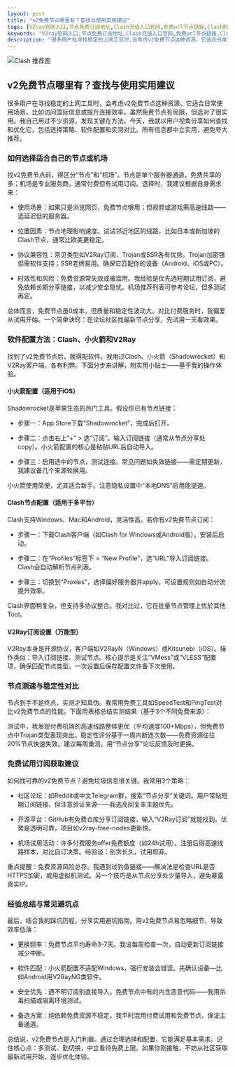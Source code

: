 ```yaml
---
layout: post
title: "v2免费节点哪里有？查找与使用实用建议"
tags: [V2ray官网入口,节点免费订阅地址,Clash充值入口官网,免费url节点链接,Clash耐思云,免费外网节点]
keywords: "V2ray官网入口,节点免费订阅地址,Clash充值入口官网,免费url节点链接,Clash耐思云,免费外网节点"
description: "很多用户在寻找稳定的上网工具时,会考虑v2免费节点这种资源。它适合日常使用场景,比如访问国际信息或提升连接效率。虽然免费节点有局限,但选对了很实用。我自己用过不少资源,发现关键在方法。今天,我就以用户视角分享如何查找和优化它,包括选择策略、软件配置和实测对比。所有信息都中立实用,避免夸大推荐。"
---
```


![Clash 推荐图](https://clashjd.github.io/assets/img/clash订阅节点购买.png)

## v2免费节点哪里有？查找与使用实用建议

很多用户在寻找稳定的上网工具时，会考虑v2免费节点这种资源。它适合日常使用场景，比如访问国际信息或提升连接效率。虽然免费节点有局限，但选对了很实用。我自己用过不少资源，发现关键在方法。今天，我就以用户视角分享如何查找和优化它，包括选择策略、软件配置和实测对比。所有信息都中立实用，避免夸大推荐。

### 如何选择适合自己的节点或机场

找v2免费节点前，得区分“节点”和“机场”。节点是单个服务器通道，免费共享的多；机场是专业服务商，通常付费但有试用订阅。选择时，我建议根据自身需求来：

- 使用场景：如果只是浏览网页，免费节点够用；但视频或游戏需高速线路——选延迟低的服务器。

- 位置因素：节点地理影响速度。试试邻近地区的线路，比如日本或新加坡的Clash节点，通常比欧美更稳定。

- 协议兼容性：常见类型如V2Ray订阅、Trojan或SSR各有优势。Trojan加密强但需软件支持；SSR老牌易用。确保它匹配你的设备（Android、iOS或PC）。

- 时效性和风险：免费资源常失效或被滥用。我经验是优先选短期试用订阅，避免依赖长期分享链接，以减少安全隐忧。机场推荐列表可参考论坛，但多测试再定。

总体而言，免费节点虽0成本，但质量和稳定性波动大。对比付费服务时，我偏爱从试用开始。一个简单诀窍：在论坛社区找最新节点分享，先试用一天看效果。

### 软件配置方法：Clash、小火箭和V2Ray

找到了v2免费节点后，就得配软件。我用过Clash、小火箭（Shadowrocket）和V2Ray客户端，各有利弊。下面分步来讲解，附实用小贴士——基于我的操作体验。

#### 小火箭配置（适用于iOS）

Shadowrocket是苹果生态的热门工具。假设你已有节点链接：

- 步骤一：App Store下载“Shadowrocket”，完成后打开。

- 步骤二：点击右上“+” > 选“订阅”。输入订阅链接（通常从节点分享处copy）。小火箭配置的核心是粘贴URL后自动导入。

- 步骤三：启用选中的节点，测试连接。常见问题如失效链接——需定期更新，我建议备几个来源轮换用。

小火箭使用简便，尤其适合新手。注意隐私设置中“本地DNS”启用能提速。

#### Clash节点配置（适用于多平台）

Clash支持Windows、Mac和Android，灵活性高。若你有v2免费节点订阅：

- 步骤一：下载Clash客户端（如Clash for Windows或Android版）。安装后启动。

- 步骤二：在“Profiles”标签下 > “New Profile”，选“URL”导入订阅链接。Clash会自动解析节点列表。

- 步骤三：切换到“Proxies”，选择偏好服务器并apply。可设置规则如自动分流提升效率。

Clash界面稍复杂，但支持多协议整合。我对比过，它在批量节点管理上优於其他Tool。

#### V2Ray订阅设置（万能型）

V2Ray本身是开源协议，客户端如V2RayN（Windows）或Kitsunebi（iOS）。操作类似：导入订阅链接、测试节点。核心提示是关注“VMess”或“VLESS”配置项，确保匹配节点类型。一次设置后保存配置文件备下次使用。

### 节点测速与稳定性对比

节点到手不是终点，实测才知真伪。我常用免费工具如SpeedTest和PingTest对比v2免费节点的性能。下面用表格总结实测结果（基于3个不同免费来源）：

测试中，我发现付费机场的高速线路整体更优（平均速度100+Mbps），但免费节点中Trojan类型表现突出。稳定性评分基于一周内断连次数——免费资源往往20%节点快速失效。建议每周重测，用“节点分享”论坛反馈及时更换。

### 免费试用订阅获取建议

如何找可靠的v2免费节点？避免垃圾信息很关键。我常用3个策略：

- 社区论坛：如Reddit或中文Telegram群，搜索“节点分享”关键词。用户常贴短期订阅链接，但注意验证来源——我选高回复率主题优先。

- 开源平台：GitHub有免费仓库分享订阅链接，输入“V2Ray订阅”就能找到。优势是透明可靠，项目如v2ray-free-nodes更新快。

- 机场试用活动：许多付费服务offer免费额度（如24h试用）。注册后得高速线路样本，对比自订决策。经验谈：别贪长久，试用即弃。

重点提醒：免费资源风险总存。我遇到过钓鱼链接——解决法是检查URL是否HTTPS加密，或用虚拟机测试。另一个技巧是从节点分享处少量导入，避免暴露真实IP。

### 经验总结与常见避坑点

最后，结合我的踩坑历程，分享实用避坑指南。用v2免费节点易忽略细节，导致效率低落：

- 更换频率：免费节点平均寿命3-7天。我设每周检查一次，自动更新订阅链接减少中断。

- 软件匹配：小火箭配置不适配Windows，强行安装会错误。先确认设备—比如Android用V2RayNG类软件。

- 安全优先：遇不明订阅别直接导入。免费节点中有的内含恶意代码——我用杀毒扫描或隔离环境测试。

- 备选方案：纯依赖免费资源不稳定。我平时混用付费试用和免费节点，保证主备通道。

总结说，v2免费节点是入门利器。通过合理选择和配置，它能满足基本需求。记住核心点：多测试、勤切换，中立看待免费上限。如果你刚接触，不妨从社区获取最新试用开始，逐步优化体验。